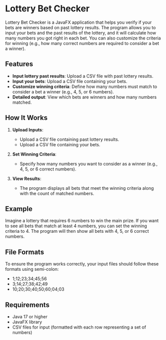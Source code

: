 # Lottery Bet Checker

Lottery Bet Checker is a JavaFX application that helps you verify if your bets are winners based on past lottery results. The program allows you to input your bets and the past results of the lottery, and it will calculate how many numbers you got right in each bet. You can also customize the criteria for winning (e.g., how many correct numbers are required to consider a bet a winner).

## Features

- **Input lottery past results**: Upload a CSV file with past lottery results.
- **Input your bets**: Upload a CSV file containing your bets.
- **Customize winning criteria**: Define how many numbers must match to consider a bet a winner (e.g., 4, 5, or 6 numbers).
- **Detailed output**: View which bets are winners and how many numbers matched.

## How It Works

1. **Upload Inputs**:
   - Upload a CSV file containing past lottery results.
   - Upload a CSV file containing your bets.

2. **Set Winning Criteria**:
   - Specify how many numbers you want to consider as a winner (e.g., 4, 5, or 6 correct numbers).

3. **View Results**:
   - The program displays all bets that meet the winning criteria along with the count of matched numbers.

## Example

Imagine a lottery that requires 6 numbers to win the main prize. If you want to see all bets that match at least 4 numbers, you can set the winning criteria to 4. The program will then show all bets with 4, 5, or 6 correct numbers.

## File Formats

To ensure the program works correctly, your input files should follow these formats using semi-colon:
- 1;12;23;34;45;56
- 3;14;27;38;42;49
- 10;20;30;40;50;60;04;03

## Requirements

- Java 17 or higher
- JavaFX library
- CSV files for input (formatted with each row representing a set of numbers)
